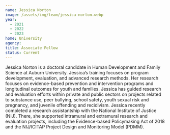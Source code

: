 ```yaml
---
name: Jessica Norton
image: /assets/img/team/jessica-norton.webp
year:
  - 2021
  - 2022
  - 2023
home: University
agency:
title: Associate Fellow
status: Current
---
```

Jessica Norton is a doctoral candidate in Human Development and Family Science at Auburn University. Jessica’s training focuses on program development, evaluation, and advanced research methods. Her research focuses on evidence-based prevention and intervention programs and longitudinal outcomes for youth and families. Jessica has guided research and evaluation efforts within private and public sectors on projects related to substance use, peer bullying, school safety, youth sexual risk and pregnancy, and juvenile offending and recidivism. Jessica recently completed a research assistantship with the National Institute of Justice (NIJ). There, she supported intramural and extramural research and evaluation projects, including the Evidence-based Policymaking Act of 2018 and the NIJ/ICITAP Project Design and Monitoring Model (PDMM).

